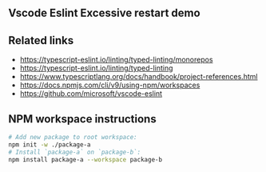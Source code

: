 ## Vscode Eslint Excessive restart demo

## Related links

- https://typescript-eslint.io/linting/typed-linting/monorepos
- https://typescript-eslint.io/linting/typed-linting
- https://www.typescriptlang.org/docs/handbook/project-references.html
- https://docs.npmjs.com/cli/v9/using-npm/workspaces
- https://github.com/microsoft/vscode-eslint

## NPM workspace instructions

```sh
# Add new package to root workspace:
npm init -w ./package-a
# Install `package-a` on `package-b`:
npm install package-a --workspace package-b
```
